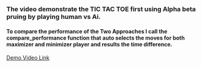 ### The video demonstrate the TIC TAC TOE first using Alpha beta pruing by playing human vs Ai. 
#### To compare the performance of the Two Approaches I call the compare_performance function that auto selects the moves for both maximizer and minimizer player and results the time difference. 
[Demo Video Link](https://drive.google.com/drive/folders/11ANHm-WubJmEHg8gZnnEr1kU6CJTOT_m?usp=drive_link)
